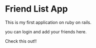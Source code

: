 # Friend List App
This is my first application on ruby on rails.

you can login and add your friends here.

Check this out!!